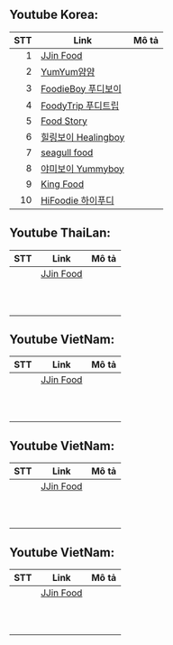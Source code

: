 ## Youtube Korea:
|    STT   |                Link                                              |            Mô tả                             |
|---------:|------------------------------------------------------------------|----------------------------------------------|  
|    1     | [JJin Food](https://www.youtube.com/@jjinfood)|                  |                                              |
|    2     | [YumYum얌얌](https://www.youtube.com/@YumYum_Food)                |                                              | 
|    3     | [FoodieBoy 푸디보이  ](https://www.youtube.com/@FoodieBoyKR)       |                                              |
|    4     | [FoodyTrip 푸디트립](https://www.youtube.com/@FoodyTrip)           |                                              |
|    5     | [Food Story](https://www.youtube.com/@foodstory95)               |                                              |
|    6     | [힐링보이 Healingboy](https://www.youtube.com/@Healingboy7)        |                                              |
|    7     | [seagull food](https://www.youtube.com/@seagullfood)             |                                              |
|    8     | [야미보이 Yummyboy](https://www.youtube.com/@yummyboys)            |                                              |
|    9     | [King Food](https://www.youtube.com/@KingFood)                   |                                              |
|    10    | [HiFoodie 하이푸디](https://www.youtube.com/@hifoodie)             |                                              |


## Youtube ThaiLan:
|    STT   |                Link                                              |            Mô tả                             |
|---------:|------------------------------------------------------------------|----------------------------------------------|  
|          | [JJin Food](https://www.youtube.com/@jjinfood)|                  |                                              |
|          |                                                                  |                                              |
|          |                                                                  |                                              | 
|          |                                                                  |                                              |
|          |                                                                  |                                              |
|          |                                                                  |                                              |
|          |                                                                  |                                              |
|          |                                                                  |                                              |
|          |                                                                  |                                              |
|          |                                                                  |                                              |
|          |                                                                  |                                              |


## Youtube VietNam:
|    STT   |                Link                                              |            Mô tả                             |
|---------:|------------------------------------------------------------------|----------------------------------------------|  
|          | [JJin Food](https://www.youtube.com/@jjinfood)|                  |                                              |
|          |                                                                  |                                              |
|          |                                                                  |                                              | 
|          |                                                                  |                                              |
|          |                                                                  |                                              |
|          |                                                                  |                                              |
|          |                                                                  |                                              |
|          |                                                                  |                                              |
|          |                                                                  |                                              |
|          |                                                                  |                                              |
|          |                                                                  |                                              |


## Youtube VietNam:
|    STT   |                Link                                              |            Mô tả                             |
|---------:|------------------------------------------------------------------|----------------------------------------------|  
|          | [JJin Food](https://www.youtube.com/@jjinfood)|                  |                                              |
|          |                                                                  |                                              |
|          |                                                                  |                                              | 
|          |                                                                  |                                              |
|          |                                                                  |                                              |
|          |                                                                  |                                              |
|          |                                                                  |                                              |
|          |                                                                  |                                              |
|          |                                                                  |                                              |
|          |                                                                  |                                              |
|          |                                                                  |                                              |


## Youtube VietNam:
|    STT   |                Link                                              |            Mô tả                             |
|---------:|------------------------------------------------------------------|----------------------------------------------|  
|          | [JJin Food](https://www.youtube.com/@jjinfood)|                  |                                              |
|          |                                                                  |                                              |
|          |                                                                  |                                              | 
|          |                                                                  |                                              |
|          |                                                                  |                                              |
|          |                                                                  |                                              |
|          |                                                                  |                                              |
|          |                                                                  |                                              |
|          |                                                                  |                                              |
|          |                                                                  |                                              |
|          |                                                                  |                                              |


